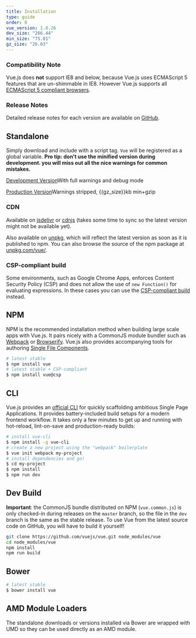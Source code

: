 ```yaml
---
title: Installation
type: guide
order: 0
vue_version: 1.0.26
dev_size: "266.44"
min_size: "75.01"
gz_size: "26.03"
---
```


### Compatibility Note

Vue.js does **not** support IE8 and below, because Vue.js uses ECMAScript 5 features that are un-shimmable in IE8. However Vue.js supports all [ECMAScript 5 compliant browsers](http://caniuse.com/#feat=es5).

### Release Notes

Detailed release notes for each version are available on [GitHub](https://github.com/vuejs/vue/releases).

## Standalone

Simply download and include with a script tag. `Vue` will be registered as a global variable. **Pro tip: don't use the minified version during development. you will miss out all the nice warnings for common mistakes.**

<div id="downloads">
<a class="button" href="/js/vue.js" download>Development Version</a><span class="light info">With full warnings and debug mode</span>

<a class="button" href="/js/vue.min.js" download>Production Version</a><span class="light info">Warnings stripped, {{gz_size}}kb min+gzip</span>
</div>

### CDN

Available on [jsdelivr](//cdn.jsdelivr.net/vue/{{vue_version}}/vue.min.js) or [cdnjs](//cdnjs.cloudflare.com/ajax/libs/vue/{{vue_version}}/vue.min.js) (takes some time to sync so the latest version might not be available yet).

Also available on [unpkg](https://unpkg.com/vue/dist/vue.min.js), which will reflect the latest version as soon as it is published to npm. You can also browse the source of the npm package at [unpkg.com/vue/](https://unpkg.com/vue/).

### CSP-compliant build

Some environments, such as Google Chrome Apps, enforces Content Security Policy (CSP) and does not allow the use of `new Function()` for evaluating expressions. In these cases you can use the [CSP-compliant build](https://github.com/vuejs/vue/tree/csp/dist) instead.

## NPM

NPM is the recommended installation method when building large scale apps with Vue.js. It pairs nicely with a CommonJS module bundler such as [Webpack](http://webpack.github.io/) or [Browserify](http://browserify.org/). Vue.js also provides accompanying tools for authoring [Single File Components](application.html#Single-File-Components).

``` bash
# latest stable
$ npm install vue
# latest stable + CSP-compliant
$ npm install vue@csp
```

## CLI

Vue.js provides an [official CLI](https://github.com/vuejs/vue-cli) for quickly scaffolding ambitious Single Page Applications. It provides battery-included build setups for a modern frontend workflow. It takes only a few minutes to get up and running with hot-reload, lint-on-save and production-ready builds:

``` bash
# install vue-cli
$ npm install -g vue-cli
# create a new project using the "webpack" boilerplate
$ vue init webpack my-project
# install dependencies and go!
$ cd my-project
$ npm install
$ npm run dev
```

## Dev Build

**Important**: the CommonJS bundle distributed on NPM (`vue.common.js`) is only checked-in during releases on the `master` branch, so the file in the `dev` branch is the same as the stable release. To use Vue from the latest source code on GitHub, you will have to build it yourself!

``` bash
git clone https://github.com/vuejs/vue.git node_modules/vue
cd node_modules/vue
npm install
npm run build
```

## Bower

``` bash
# latest stable
$ bower install vue
```

## AMD Module Loaders

The standalone downloads or versions installed via Bower are wrapped with UMD so they can be used directly as an AMD module.
